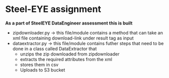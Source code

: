 # Steel-EYE assignment
<strong>As a part of SteelEYE DataEngineer assessment this is built</strong>
<ul>
<li>zipdownloader.py -> this file/module contains a method that can take an xml file containing download-link under result tag as input</li>
<li>dataextractor.py -> this file/module contains futher steps that need to be done in a class called DataExtractor that<ul> <li>unzips the zip downloaded from zipdownloader </li><li>extracts the required attributes from the xml</li><li>stores them in csv</li><li>Uploads to S3 bucket</li></ul></li>
</ul>

